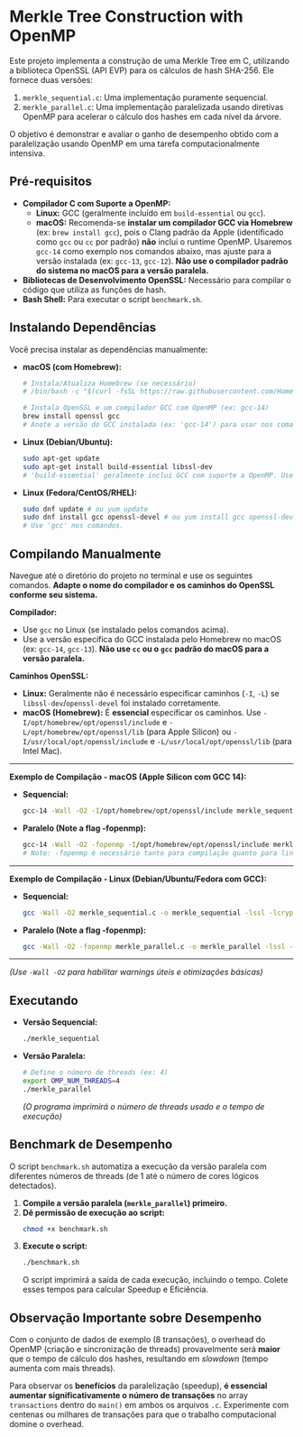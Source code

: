 # Merkle Tree Construction with OpenMP

Este projeto implementa a construção de uma Merkle Tree em C, utilizando a biblioteca OpenSSL (API EVP) para os cálculos de hash SHA-256. Ele fornece duas versões:

1.  `merkle_sequential.c`: Uma implementação puramente sequencial.
2.  `merkle_parallel.c`: Uma implementação paralelizada usando diretivas OpenMP para acelerar o cálculo dos hashes em cada nível da árvore.

O objetivo é demonstrar e avaliar o ganho de desempenho obtido com a paralelização usando OpenMP em uma tarefa computacionalmente intensiva.

## Pré-requisitos

*   **Compilador C com Suporte a OpenMP:**
    *   **Linux:** GCC (geralmente incluído em `build-essential` ou `gcc`).
    *   **macOS:** Recomenda-se **instalar um compilador GCC via Homebrew** (ex: `brew install gcc`), pois o Clang padrão da Apple (identificado como `gcc` ou `cc` por padrão) **não** inclui o runtime OpenMP. Usaremos `gcc-14` como exemplo nos comandos abaixo, mas ajuste para a versão instalada (ex: `gcc-13`, `gcc-12`). **Não use o compilador padrão do sistema no macOS para a versão paralela.**
*   **Bibliotecas de Desenvolvimento OpenSSL:** Necessário para compilar o código que utiliza as funções de hash.
*   **Bash Shell:** Para executar o script `benchmark.sh`.

## Instalando Dependências

Você precisa instalar as dependências manualmente:

*   **macOS (com Homebrew):**
    ```bash
    # Instala/Atualiza Homebrew (se necessário)
    # /bin/bash -c "$(curl -fsSL https://raw.githubusercontent.com/Homebrew/install/HEAD/install.sh)"

    # Instala OpenSSL e um compilador GCC com OpenMP (ex: gcc-14)
    brew install openssl gcc
    # Anote a versão do GCC instalada (ex: 'gcc-14') para usar nos comandos de compilação.
    ```

*   **Linux (Debian/Ubuntu):**
    ```bash
    sudo apt-get update
    sudo apt-get install build-essential libssl-dev
    # 'build-essential' geralmente inclui GCC com suporte a OpenMP. Use 'gcc' nos comandos.
    ```

*   **Linux (Fedora/CentOS/RHEL):**
    ```bash
    sudo dnf update # ou yum update
    sudo dnf install gcc openssl-devel # ou yum install gcc openssl-devel
    # Use 'gcc' nos comandos.
    ```

## Compilando Manualmente

Navegue até o diretório do projeto no terminal e use os seguintes comandos. **Adapte o nome do compilador e os caminhos do OpenSSL conforme seu sistema.**

**Compilador:**
*   Use `gcc` no Linux (se instalado pelos comandos acima).
*   Use a versão específica do GCC instalada pelo Homebrew no macOS (ex: `gcc-14`, `gcc-13`). **Não use `cc` ou o `gcc` padrão do macOS para a versão paralela.**

**Caminhos OpenSSL:**
*   **Linux:** Geralmente não é necessário especificar caminhos (`-I`, `-L`) se `libssl-dev`/`openssl-devel` foi instalado corretamente.
*   **macOS (Homebrew):** É **essencial** especificar os caminhos. Use `-I/opt/homebrew/opt/openssl/include` e `-L/opt/homebrew/opt/openssl/lib` (para Apple Silicon) ou `-I/usr/local/opt/openssl/include` e `-L/usr/local/opt/openssl/lib` (para Intel Mac).

---

**Exemplo de Compilação - macOS (Apple Silicon com GCC 14):**

*   **Sequencial:**
    ```bash
    gcc-14 -Wall -O2 -I/opt/homebrew/opt/openssl/include merkle_sequential.c -o merkle_sequential -L/opt/homebrew/opt/openssl/lib -lssl -lcrypto -lm
    ```
*   **Paralelo (Note a flag -fopenmp):**
    ```bash
    gcc-14 -Wall -O2 -fopenmp -I/opt/homebrew/opt/openssl/include merkle_parallel.c -o merkle_parallel -L/opt/homebrew/opt/openssl/lib -lssl -lcrypto -lm -fopenmp
    # Note: -fopenmp é necessário tanto para compilação quanto para link com GCC
    ```

---

**Exemplo de Compilação - Linux (Debian/Ubuntu/Fedora com GCC):**

*   **Sequencial:**
    ```bash
    gcc -Wall -O2 merkle_sequential.c -o merkle_sequential -lssl -lcrypto -lm
    ```
*   **Paralelo (Note a flag -fopenmp):**
    ```bash
    gcc -Wall -O2 -fopenmp merkle_parallel.c -o merkle_parallel -lssl -lcrypto -lm -fopenmp
    ```

---

*(Use `-Wall -O2` para habilitar warnings úteis e otimizações básicas)*

## Executando

*   **Versão Sequencial:**
    ```bash
    ./merkle_sequential
    ```
*   **Versão Paralela:**
    ```bash
    # Define o número de threads (ex: 4)
    export OMP_NUM_THREADS=4
    ./merkle_parallel
    ```
    *(O programa imprimirá o número de threads usado e o tempo de execução)*

## Benchmark de Desempenho

O script `benchmark.sh` automatiza a execução da versão paralela com diferentes números de threads (de 1 até o número de cores lógicos detectados).

1.  **Compile a versão paralela (`merkle_parallel`) primeiro.**
2.  **Dê permissão de execução ao script:**
    ```bash
    chmod +x benchmark.sh
    ```
3.  **Execute o script:**
    ```bash
    ./benchmark.sh
    ```
    O script imprimirá a saída de cada execução, incluindo o tempo. Colete esses tempos para calcular Speedup e Eficiência.

## Observação Importante sobre Desempenho

Com o conjunto de dados de exemplo (8 transações), o overhead do OpenMP (criação e sincronização de threads) provavelmente será **maior** que o tempo de cálculo dos hashes, resultando em *slowdown* (tempo aumenta com mais threads).

Para observar os **benefícios** da paralelização (speedup), **é essencial aumentar significativamente o número de transações** no array `transactions` dentro do `main()` em ambos os arquivos `.c`. Experimente com centenas ou milhares de transações para que o trabalho computacional domine o overhead.
